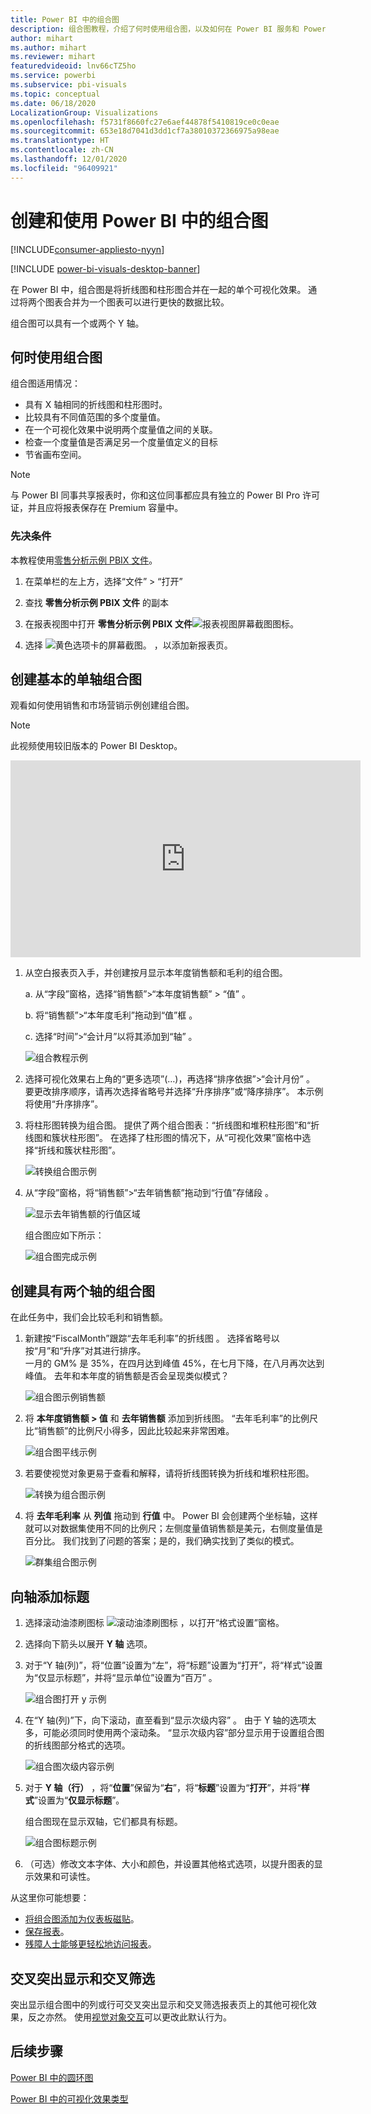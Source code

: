 ```yaml
---
title: Power BI 中的组合图
description: 组合图教程，介绍了何时使用组合图，以及如何在 Power BI 服务和 Power BI Desktop 中生成组合图。
author: mihart
ms.author: mihart
ms.reviewer: mihart
featuredvideoid: lnv66cTZ5ho
ms.service: powerbi
ms.subservice: pbi-visuals
ms.topic: conceptual
ms.date: 06/18/2020
LocalizationGroup: Visualizations
ms.openlocfilehash: f5731f8660fc27e6aef44878f5410819ce0c0eae
ms.sourcegitcommit: 653e18d7041d3dd1cf7a38010372366975a98eae
ms.translationtype: HT
ms.contentlocale: zh-CN
ms.lasthandoff: 12/01/2020
ms.locfileid: "96409921"
---
```

# <a name="create-and-use-combo-charts-in-power-bi"></a>创建和使用 Power BI 中的组合图

[!INCLUDE[consumer-appliesto-nyyn](../includes/consumer-appliesto-nyyn.md)]

[!INCLUDE [power-bi-visuals-desktop-banner](../includes/power-bi-visuals-desktop-banner.md)]

在 Power BI 中，组合图是将折线图和柱形图合并在一起的单个可视化效果。 通过将两个图表合并为一个图表可以进行更快的数据比较。

组合图可以具有一个或两个 Y 轴。

## <a name="when-to-use-a-combo-chart"></a>何时使用组合图
组合图适用情况：

* 具有 X 轴相同的折线图和柱形图时。
* 比较具有不同值范围的多个度量值。
* 在一个可视化效果中说明两个度量值之间的关联。
* 检查一个度量值是否满足另一个度量值定义的目标
* 节省画布空间。

> [!NOTE]
> 与 Power BI 同事共享报表时，你和这位同事都应具有独立的 Power BI Pro 许可证，并且应将报表保存在 Premium 容量中。

### <a name="prerequisites"></a>先决条件
本教程使用[零售分析示例 PBIX 文件](https://download.microsoft.com/download/9/6/D/96DDC2FF-2568-491D-AAFA-AFDD6F763AE3/Retail%20Analysis%20Sample%20PBIX.pbix)。

1. 在菜单栏的左上方，选择“文件” > “打开” 
   
2. 查找 **零售分析示例 PBIX 文件** 的副本

1. 在报表视图中打开 **零售分析示例 PBIX 文件**![报表视图屏幕截图图标](media/power-bi-visualization-kpi/power-bi-report-view.png)。

1. 选择 ![黄色选项卡的屏幕截图。](media/power-bi-visualization-kpi/power-bi-yellow-tab.png) ，以添加新报表页。



## <a name="create-a-basic-single-axis-combo-chart"></a>创建基本的单轴组合图
观看如何使用销售和市场营销示例创建组合图。
   > [!NOTE]
   > 此视频使用较旧版本的 Power BI Desktop。
   > 
   > 
<iframe width="560" height="315" src="https://www.youtube.com/embed/lnv66cTZ5ho?list=PL1N57mwBHtN0JFoKSR0n-tBkUJHeMP2cP" frameborder="0" allowfullscreen></iframe>  

<a name="create"></a>

1. 从空白报表页入手，并创建按月显示本年度销售额和毛利的组合图。

    a.  从“字段”窗格，选择“销售额”\>“本年度销售额” > “值”  。

    b.  将“销售额”\>“本年度毛利”拖动到“值”框  。

    c. 选择“时间”\>“会计月”以将其添加到“轴”  。

    ![组合教程示例](media/power-bi-visualization-combo-chart/combotutorial1new.png)
5. 选择可视化效果右上角的“更多选项”(…)，再选择“排序依据”>“会计月份” 。 要更改排序顺序，请再次选择省略号并选择“升序排序”或“降序排序”。 本示例将使用“升序排序”。

6. 将柱形图转换为组合图。 提供了两个组合图表：“折线图和堆积柱形图”和“折线图和簇状柱形图”。 在选择了柱形图的情况下，从“可视化效果”窗格中选择“折线和簇状柱形图”。

    ![转换组合图示例](media/power-bi-visualization-combo-chart/converttocombo-new2.png)
7. 从“字段”窗格，将“销售额”\>“去年销售额”拖动到“行值”存储段   。

   ![显示去年销售额的行值区域](media/power-bi-visualization-combo-chart/linevaluebucket.png)

   组合图应如下所示：

   ![组合图完成示例](media/power-bi-visualization-combo-chart/combochartdone-new.png)

## <a name="create-a-combo-chart-with-two-axes"></a>创建具有两个轴的组合图
在此任务中，我们会比较毛利和销售额。

1. 新建按“FiscalMonth”跟踪“去年毛利率”的折线图 。 选择省略号以按“月”和“升序”对其进行排序。  
一月的 GM% 是 35%，在四月达到峰值 45%，在七月下降，在八月再次达到峰值。 去年和本年度的销售额是否会呈现类似模式？

   ![组合图示例销售额](media/power-bi-visualization-combo-chart/combo1-new.png)
2. 将 **本年度销售额 > 值** 和 **去年销售额** 添加到折线图。 “去年毛利率”的比例尺比“销售额”的比例尺小得多，因此比较起来非常困难。      

   ![组合图平线示例](media/power-bi-visualization-combo-chart/flatline-new.png)
3. 若要使视觉对象更易于查看和解释，请将折线图转换为折线和堆积柱形图。

   ![转换为组合图示例](media/power-bi-visualization-combo-chart/converttocombo-new.png)

4. 将 **去年毛利率** 从 **列值** 拖动到 **行值** 中。 Power BI 会创建两个坐标轴，这样就可以对数据集使用不同的比例尺；左侧度量值销售额是美元，右侧度量值是百分比。 我们找到了问题的答案；是的，我们确实找到了类似的模式。

   ![群集组合图示例](media/power-bi-visualization-combo-chart/power-bi-clustered-combo.png)    

## <a name="add-titles-to-the-axes"></a>向轴添加标题
1. 选择滚动油漆刷图标 ![滚动油漆刷图标](media/power-bi-visualization-combo-chart/power-bi-paintroller.png) ，以打开“格式设置”窗格。
1. 选择向下箭头以展开 **Y 轴** 选项。
1. 对于“Y 轴(列)”，将“位置”设置为“左”，将“标题”设置为“打开”，将“样式”设置为“仅显示标题”，并将“显示单位”设置为“百万”        。

   ![组合图打开 y 示例](media/power-bi-visualization-combo-chart/power-bi-open-y.png)
4. 在“Y 轴(列)”下，向下滚动，直至看到“显示次级内容” 。 由于 Y 轴的选项太多，可能必须同时使用两个滚动条。 “显示次级内容”部分显示用于设置组合图的折线图部分格式的选项。

   ![组合图次级内容示例](media/power-bi-visualization-combo-chart/power-bi-secondary.png)
5. 对于 **Y 轴（行）** ，将“**位置**”保留为“**右**”，将“**标题**”设置为“**打开**”，并将“**样式**”设置为“**仅显示标题**”。

   组合图现在显示双轴，它们都具有标题。

   ![组合图标题示例](media/power-bi-visualization-combo-chart/power-bi-2-titles.png)

6. （可选）修改文本字体、大小和颜色，并设置其他格式选项，以提升图表的显示效果和可读性。

从这里你可能想要：

* [将组合图添加为仪表板磁贴](../create-reports/service-dashboard-tiles.md)。
* [保存报表](../create-reports/service-report-save.md)。
* [残障人士能够更轻松地访问报表](../create-reports/desktop-accessibility-overview.md)。

## <a name="cross-highlighting-and-cross-filtering"></a>交叉突出显示和交叉筛选

突出显示组合图中的列或行可交叉突出显示和交叉筛选报表页上的其他可视化效果，反之亦然。 使用[视觉对象交互](../create-reports/service-reports-visual-interactions.md)可以更改此默认行为。

## <a name="next-steps"></a>后续步骤

[Power BI 中的圆环图](power-bi-visualization-doughnut-charts.md)

[Power BI 中的可视化效果类型](power-bi-visualization-types-for-reports-and-q-and-a.md)
